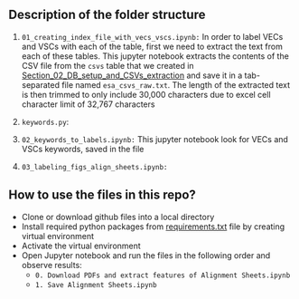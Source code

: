 ## Description of the folder structure

1. `01_creating_index_file_with_vecs_vscs.ipynb:` In order to label VECs and VSCs with each of the table, first we need to extract the text from each of these tables. This jupyter notebook extracts the contents of the CSV file from the `csvs` table that we created in [Section_02_DB_setup_and_CSVs_extraction](https://github.com/CER-REC/esa-data-bank_banque-donnees-ees/tree/master/berdi/Section_02_DB_setup_and_CSVs_extraction) and save it in a tab-separated file named `esa_csvs_raw.txt`. The length of the extracted text is then trimmed to only include 30,000 characters due to excel cell character limit of 32,767 characters

2. `keywords.py`: 

3. `02_keywords_to_labels.ipynb:` This jupyter notebook look for VECs and VSCs keywords, saved in the file 

4. `03_labeling_figs_align_sheets.ipynb:` 

## How to use the files in this repo?

- Clone or download github files into a local directory
- Install required python packages from [requirements.txt](https://github.com/CER-REC/esa-data-bank_banque-donnees-ees/blob/master/requirements.txt) file by creating virtual environment
- Activate the virtual environment
- Open Jupyter notebook and run the files in the following order and observe results:
    - `0. Download PDFs and extract features of Alignment Sheets.ipynb`
    - `1. Save Alignment Sheets.ipynb`
